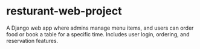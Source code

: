 # resturant-web-project
A Django web app where admins manage menu items, and users can order food or book a table for a specific time. Includes user login, ordering, and reservation features.
